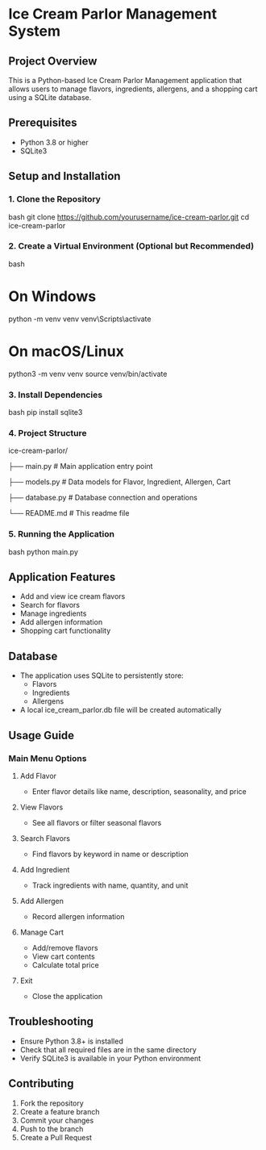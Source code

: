 # Ice Cream Parlor Management System

## Project Overview
This is a Python-based Ice Cream Parlor Management application that allows users to manage flavors, ingredients, allergens, and a shopping cart using a SQLite database.

## Prerequisites
- Python 3.8 or higher
- SQLite3

## Setup and Installation

### 1. Clone the Repository
bash
git clone https://github.com/yourusername/ice-cream-parlor.git
cd ice-cream-parlor


### 2. Create a Virtual Environment (Optional but Recommended)
bash
# On Windows
python -m venv venv
venv\Scripts\activate

# On macOS/Linux
python3 -m venv venv
source venv/bin/activate


### 3. Install Dependencies
bash
pip install sqlite3


### 4. Project Structure

ice-cream-parlor/

├── main.py               # Main application entry point

├── models.py              # Data models for Flavor, Ingredient, Allergen, Cart

├── database.py            # Database connection and operations

└── README.md              # This readme file


### 5. Running the Application
bash
python main.py


## Application Features
- Add and view ice cream flavors
- Search for flavors
- Manage ingredients
- Add allergen information
- Shopping cart functionality

## Database
- The application uses SQLite to persistently store:
  - Flavors
  - Ingredients
  - Allergens
- A local ice_cream_parlor.db file will be created automatically

## Usage Guide

### Main Menu Options
1. Add Flavor
   - Enter flavor details like name, description, seasonality, and price

2. View Flavors
   - See all flavors or filter seasonal flavors

3. Search Flavors
   - Find flavors by keyword in name or description

4. Add Ingredient
   - Track ingredients with name, quantity, and unit

5. Add Allergen
   - Record allergen information

6. Manage Cart
   - Add/remove flavors
   - View cart contents
   - Calculate total price

7. Exit
   - Close the application

## Troubleshooting
- Ensure Python 3.8+ is installed
- Check that all required files are in the same directory
- Verify SQLite3 is available in your Python environment

## Contributing
1. Fork the repository
2. Create a feature branch
3. Commit your changes
4. Push to the branch
5. Create a Pull Request
